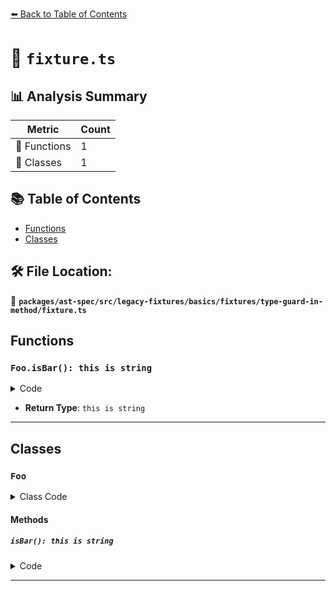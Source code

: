 [⬅️ Back to Table of Contents](../../../../../../../index.md)

# 📄 `fixture.ts`

## 📊 Analysis Summary

| Metric | Count |
|--------|-------|
| 🔧 Functions | 1 |
| 🧱 Classes | 1 |

## 📚 Table of Contents

- [Functions](#functions)
- [Classes](#classes)

## 🛠️ File Location:
📂 **`packages/ast-spec/src/legacy-fixtures/basics/fixtures/type-guard-in-method/fixture.ts`**

## Functions

### `Foo.isBar(): this is string`

<details><summary>Code</summary>

```ts
isBar(): this is string {
    return this instanceof Foo;
  }
```
</details>

- **Return Type**: `this is string`

---

## Classes

### `Foo`

<details><summary>Class Code</summary>

```ts
class Foo {
  isBar(): this is string {
    return this instanceof Foo;
  }
  isBaz = (): this is string => {
    return this instanceof Foo;
  };
}
```
</details>

#### Methods

##### `isBar(): this is string`

<details><summary>Code</summary>

```ts
isBar(): this is string {
    return this instanceof Foo;
  }
```
</details>


---